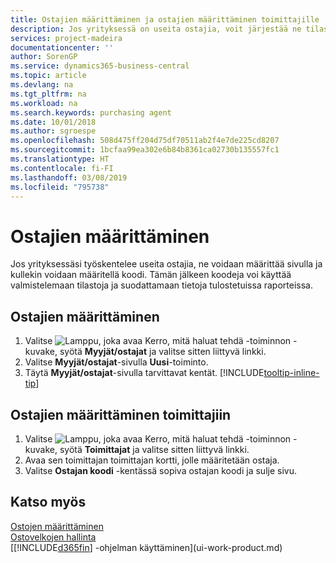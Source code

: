```yaml
---
title: Ostajien määrittäminen ja ostajien määrittäminen toimittajille | Microsoft Docs
description: Jos yrityksessä on useita ostajia, voit järjestää ne tilastoanalyyseja varten.
services: project-madeira
documentationcenter: ''
author: SorenGP
ms.service: dynamics365-business-central
ms.topic: article
ms.devlang: na
ms.tgt_pltfrm: na
ms.workload: na
ms.search.keywords: purchasing agent
ms.date: 10/01/2018
ms.author: sgroespe
ms.openlocfilehash: 508d475ff204d75df70511ab2f4e7de225cd8207
ms.sourcegitcommit: 1bcfaa99ea302e6b84b8361ca02730b135557fc1
ms.translationtype: HT
ms.contentlocale: fi-FI
ms.lasthandoff: 03/08/2019
ms.locfileid: "795738"
---
```

# <a name="set-up-purchasers"></a>Ostajien määrittäminen
Jos yrityksessäsi työskentelee useita ostajia, ne voidaan määrittää sivulla ja kullekin voidaan määritellä koodi. Tämän jälkeen koodeja voi käyttää valmistelemaan tilastoja ja suodattamaan tietoja tulostetuissa raporteissa.

## <a name="to-set-up-purchasers"></a>Ostajien määrittäminen
1. Valitse ![Lamppu, joka avaa Kerro, mitä haluat tehdä -toiminnon](media/ui-search/search_small.png "Kerro, mitä haluat tehdä") -kuvake, syötä **Myyjät/ostajat** ja valitse sitten liittyvä linkki.
2. Valitse **Myyjät/ostajat**-sivulla **Uusi**-toiminto.
3. Täytä **Myyjät/ostajat**-sivulla tarvittavat kentät. [!INCLUDE[tooltip-inline-tip](includes/tooltip-inline-tip_md.md)]

## <a name="to-assign-purchasers-to-vendors"></a>Ostajien määrittäminen toimittajiin
1. Valitse ![Lamppu, joka avaa Kerro, mitä haluat tehdä -toiminnon](media/ui-search/search_small.png "Kerro, mitä haluat tehdä") -kuvake, syötä **Toimittajat** ja valitse sitten liittyvä linkki.
2. Avaa sen toimittajan toimittajan kortti, jolle määritetään ostaja.
3. Valitse **Ostajan koodi** -kentässä sopiva ostajan koodi ja sulje sivu.

## <a name="see-also"></a>Katso myös
[Ostojen määrittäminen](purchasing-setup-purchasing.md)  
[Ostovelkojen hallinta](payables-manage-payables.md)  
[[!INCLUDE[d365fin](includes/d365fin_md.md)] -ohjelman käyttäminen](ui-work-product.md)
